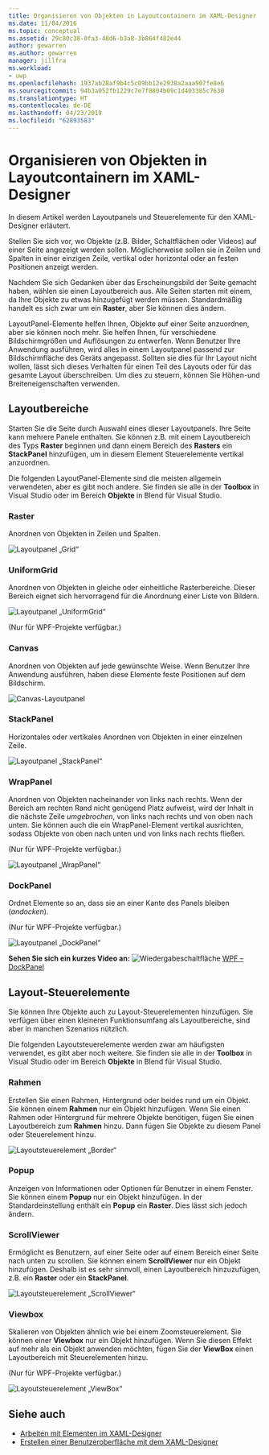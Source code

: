 ```yaml
---
title: Organisieren von Objekten in Layoutcontainern im XAML-Designer
ms.date: 11/04/2016
ms.topic: conceptual
ms.assetid: 29c80c38-0fa3-48d6-b3a8-3b864f482e44
author: gewarren
ms.author: gewarren
manager: jillfra
ms.workload:
- uwp
ms.openlocfilehash: 1937ab28af9b4c5c09bb12e2938a2aaa907fe8e6
ms.sourcegitcommit: 94b3a052fb1229c7e7f8804b09c1d403385c7630
ms.translationtype: HT
ms.contentlocale: de-DE
ms.lasthandoff: 04/23/2019
ms.locfileid: "62893583"
---
```

# <a name="organize-objects-into-layout-containers-in-xaml-designer"></a>Organisieren von Objekten in Layoutcontainern im XAML-Designer

In diesem Artikel werden Layoutpanels und Steuerelemente für den XAML-Designer erläutert.

Stellen Sie sich vor, wo Objekte (z.B. Bilder, Schaltflächen oder Videos) auf einer Seite angezeigt werden sollen. Möglicherweise sollen sie in Zeilen und Spalten in einer einzigen Zeile, vertikal oder horizontal oder an festen Positionen anzeigt werden.

Nachdem Sie sich Gedanken über das Erscheinungsbild der Seite gemacht haben, wählen sie einen Layoutbereich aus. Alle Seiten starten mit einem, da Ihre Objekte zu etwas hinzugefügt werden müssen. Standardmäßig handelt es sich zwar um ein **Raster**, aber Sie können dies ändern.

LayoutPanel-Elemente helfen Ihnen, Objekte auf einer Seite anzuordnen, aber sie können noch mehr. Sie helfen Ihnen, für verschiedene Bildschirmgrößen und Auflösungen zu entwerfen. Wenn Benutzer Ihre Anwendung ausführen, wird alles in einem Layoutpanel passend zur Bildschirmfläche des Geräts angepasst. Sollten sie dies für Ihr Layout nicht wollen, lässt sich dieses Verhalten für einen Teil des Layouts oder für das gesamte Layout überschreiben. Um dies zu steuern, können Sie Höhen-und Breiteneigenschaften verwenden.

## <a name="layout-panels"></a>Layoutbereiche

Starten Sie die Seite durch Auswahl eines dieser Layoutpanels. Ihre Seite kann mehrere Panele enthalten. Sie können z.B. mit einem Layoutbereich des Typs **Raster** beginnen und dann einem Bereich des **Rasters** ein **StackPanel** hinzufügen, um in diesem Element Steuerelemente vertikal anzuordnen.

Die folgenden LayoutPanel-Elemente sind die meisten allgemein verwendeten, aber es gibt noch andere. Sie finden sie alle in der **Toolbox** in Visual Studio oder im Bereich **Objekte** in Blend für Visual Studio.

### <a name="grid"></a>Raster

Anordnen von Objekten in Zeilen und Spalten.

![Layoutpanel „Grid“](../designers/media/98b234b2-ac3b-441f-9136-98375fee87b7.png)

### <a name="uniformgrid"></a>UniformGrid

Anordnen von Objekten in gleiche oder einheitliche Rasterbereiche. Dieser Bereich eignet sich hervorragend für die Anordnung einer Liste von Bildern.

![Layoutpanel „UniformGrid“](../designers/media/928b9284-a7e8-4678-875a-656b80b78076.png)

(Nur für WPF-Projekte verfügbar.)

### <a name="canvas"></a>Canvas

Anordnen von Objekten auf jede gewünschte Weise. Wenn Benutzer Ihre Anwendung ausführen, haben diese Elemente feste Positionen auf dem Bildschirm.

![Canvas-Layoutpanel](../designers/media/e1ae27f0-3a57-454e-b580-877dcea8836d.png)

### <a name="stackpanel"></a>StackPanel

Horizontales oder vertikales Anordnen von Objekten in einer einzelnen Zeile.

![Layoutpanel „StackPanel“](../designers/media/a85a7b57-b0a8-495e-b985-f0291e41d093.png)

### <a name="wrappanel"></a>WrapPanel

Anordnen von Objekten nacheinander von links nach rechts. Wenn der Bereich am rechten Rand nicht genügend Platz aufweist, wird der Inhalt in die nächste Zeile *umgebrochen*, von links nach rechts und von oben nach unten. Sie können auch die ein WrapPanel-Element vertikal ausrichten, sodass Objekte von oben nach unten und von links nach rechts fließen.

(Nur für WPF-Projekte verfügbar.)

![Layoutpanel „WrapPanel“](../designers/media/b1c415fb-9a32-4a18-aa0b-308fca994ac9.png)

### <a name="dockpanel"></a>DockPanel

Ordnet Elemente so an, dass sie an einer Kante des Panels bleiben (*andocken*).

(Nur für WPF-Projekte verfügbar.)

![Layoutpanel „DockPanel“](../designers/media/72d46b58-9a49-4dd5-8af7-6843c0440226.png)

**Sehen Sie sich ein kurzes Video an:** ![Wiedergabeschaltfläche](../designers/media/bldadminconsoleinitialconfigicon.PNG) [WPF – DockPanel](https://www.youtube.com/watch?v=EBH_OIM-zPo)

## <a name="layout-controls"></a>Layout-Steuerelemente

Sie können Ihre Objekte auch zu Layout-Steuerelementen hinzufügen. Sie verfügen über einen kleineren Funktionsumfang als Layoutbereiche, sind aber in manchen Szenarios nützlich.

Die folgenden Layoutsteuerelemente werden zwar am häufigsten verwendet, es gibt aber noch weitere. Sie finden sie alle in der **Toolbox** in Visual Studio oder im Bereich **Objekte** in Blend für Visual Studio.

### <a name="border"></a>Rahmen

Erstellen Sie einen Rahmen, Hintergrund oder beides rund um ein Objekt. Sie können einem **Rahmen** nur ein Objekt hinzufügen. Wenn Sie einen Rahmen oder Hintergrund für mehrere Objekte benötigen, fügen Sie einen Layoutbereich zum **Rahmen** hinzu. Dann fügen Sie Objekte zu diesem Panel oder Steuerelement hinzu.

![Layoutsteuerelement „Border“](../designers/media/e761238b-99fd-43c5-bbc4-57538b8289ff.png)

### <a name="popup"></a>Popup

Anzeigen von Informationen oder Optionen für Benutzer in einem Fenster. Sie können einem **Popup** nur ein Objekt hinzufügen. In der Standardeinstellung enthält ein **Popup** ein **Raster**. Dies lässt sich jedoch ändern.

### <a name="scrollviewer"></a>ScrollViewer

Ermöglicht es Benutzern, auf einer Seite oder auf einem Bereich einer Seite nach unten zu scrollen. Sie können einem **ScrollViewer** nur ein Objekt hinzufügen. Deshalb ist es sehr sinnvoll, einen Layoutbereich hinzuzufügen, z.B. ein **Raster** oder ein **StackPanel**.

![Layoutsteuerelement „ScrollViewer“](../designers/media/06b326d4-f23d-41a6-b26b-e1aff37572a7.png)

### <a name="viewbox"></a>Viewbox

Skalieren von Objekten ähnlich wie bei einem Zoomsteuerelement. Sie können einer **Viewbox** nur ein Objekt hinzufügen. Wenn Sie diesen Effekt auf mehr als ein Objekt anwenden möchten, fügen Sie der **ViewBox** einen Layoutbereich mit Steuerelementen hinzu.

(Nur für WPF-Projekte verfügbar.)

![Layoutsteuerelement „ViewBox“](../designers/media/f5b13c66-d918-4141-8a16-bd8f8628687a.png)

## <a name="see-also"></a>Siehe auch

- [Arbeiten mit Elementen im XAML-Designer](../designers/working-with-elements-in-xaml-designer.md)
- [Erstellen einer Benutzeroberfläche mit dem XAML-Designer](../designers/creating-a-ui-by-using-xaml-designer-in-visual-studio.md)